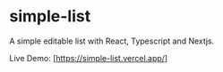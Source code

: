 # simple-list

A simple editable list with React, Typescript and Nextjs.

Live Demo: [https://simple-list.vercel.app/]
